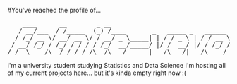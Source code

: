 
#You've reached the profile of...  
<pre>
    ____      __        _ __                                 
   / __/___  / /_____  (_) /____       _   _____ _   ______  
  / /_/ __ \/ __/ __ \/ / __/ _ \_____| | / / _ \ | / / __ \  
 / __/ /_/ / /_/ / / / / /_/  __/_____/ |/ /  __/ |/ / /_/ /  
/_/  \____/\__/_/ /_/_/\__/\___/      |___/\___/|___/\____/  
</pre>

I'm a university student studying Statistics and Data Science
I'm hosting all of my current projects here... but it's kinda empty right now :(

